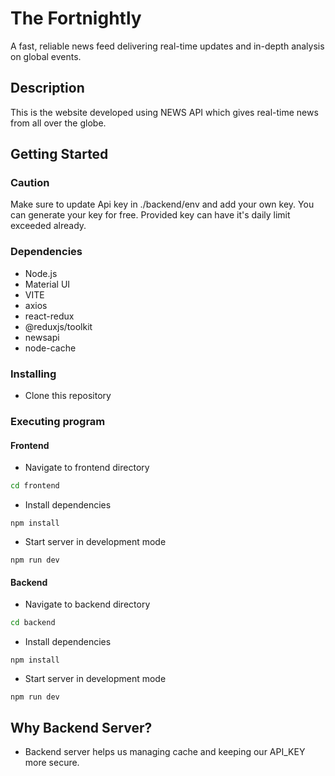 # The Fortnightly

A fast, reliable news feed delivering real-time updates and in-depth analysis on global events.

## Description

This is the website developed using NEWS API which gives real-time news from all over the globe.

## Getting Started

### Caution

Make sure to update Api key in ./backend/env and add your own key. You can generate your key for free. Provided key can have it's daily limit exceeded already.

### Dependencies

* Node.js
* Material UI
* VITE
* axios
* react-redux
* @reduxjs/toolkit
* newsapi
* node-cache

### Installing

* Clone this repository

### Executing program

#### Frontend
* Navigate to frontend directory
  
```bash
cd frontend
```
* Install dependencies
```
npm install
```
* Start server in development mode
```
npm run dev
```
#### Backend
* Navigate to backend directory
  
```bash
cd backend
```
* Install dependencies
```
npm install
```
* Start server in development mode
```
npm run dev
```

## Why Backend Server?
* Backend server helps us managing cache and keeping our API_KEY more secure.



